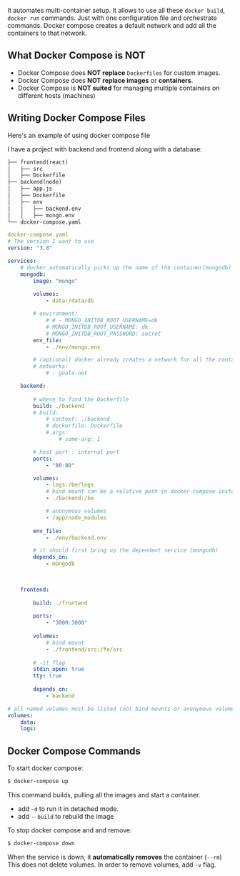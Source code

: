It automates multi-container setup. It allows to use all these `docker build`, `docker run` commands.
Just with one configuration file and orchestrate commands.
Docker compose creates a default network and add all the containers to that network.
## What Docker Compose is NOT
- Docker Compose does **NOT replace** `Dockerfiles` for custom images.
- Docker Compose does **NOT replace images** or **containers**.
- Docker Compose is **NOT suited** for managing multiple containers on different hosts (machines)

## Writing Docker Compose Files
Here's an example of using docker compose file

I have a project with backend and frontend along with a database:
```md
├── frontend(react)
│   ├── src
│   ├── Dockerfile
├── backend(node)
│   ├── app.js
│   ├── Dockerfile
│   ├── env
│	│   ├── backend.env
│	│   ├── mongo.env
└── docker-compose.yaml
```

```yaml
docker-compose.yaml
# The version I want to use
version: "3.8"

services:
	# docker automatically picks up the name of the container(mongodb) to be used in mongodb connection url
	mongodb:
		image: "mongo"
		
		volumes:
			- data:/data/db

		# environment:
			# # - MONGO_INITDB_ROOT_USERNAME=dk
			# MONGO_INITDB_ROOT_USERNAME: dk
			# MONGO_INITDB_ROOT_PASSWORD: secret
		env_file:
			- ./env/mongo.env

		# (optional) docker already creates a network for all the containers specificed
		# networks:
			# - goals-net

	backend:
	
		# where to find the Dockerfile
		build: ./backend
		# build:
			# context: ./backend
			# dockerfile: Dockerfile
			# args:
				# some-arg: 1

		# host port : internal port
		ports:
			- "80:80"

		volumes:
			- logs:/be/logs		
			# bind mount can be a relative path in docker-compose instead of absolute path
			- ./backend:/be

			# anonymous volumes
			- /app/node_modules
		
		env_file:
			- ./env/backend.env

		# it should first bring up the dependent service (mongodb)
		depends_on:
			- mongodb

  

	frontend:
	
		build: ./frontend
	
		ports:	
			- "3000:3000"
		
		volumes:
			# bind mount
			- ./frontend/src:/fe/src
		
		# -it flag
		stdin_open: true
		tty: true
		
		depends_on:
			- backend

# all named volumes must be listed (not bind mounts or anonymous volumes)
volumes:
	data:
	logs:
```
## Docker Compose Commands

To start docker compose:
```bash
$ docker-compose up
```
This command builds, pulling all the images and start a container.

- add `-d` to run it in detached mode.
- add `--build` to rebuild the image

To stop docker compose and and remove:
```bash
$ docker-compose down
```
When the service is down, it **automatically removes** the container (`--rm`)
This does not delete volumes. In order to remove volumes, add `-v` flag.



